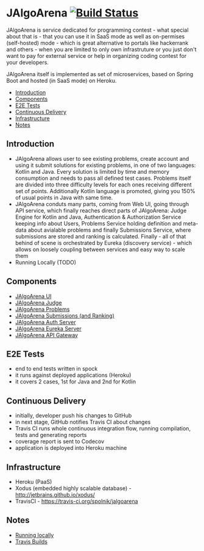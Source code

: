# JAlgoArena [![Build Status](https://travis-ci.org/spolnik/JAlgoArena.svg?branch=master)](https://travis-ci.org/spolnik/JAlgoArena)

JAlgoArena is service dedicated for programming contest - what special about that is - that you can use it in SaaS mode as well as on-permises (self-hosted) mode - which is great alternative to portals like hackerrank and others - when you are limited to only own infrastruture or you just don't want to pay for external service or help in organizing coding contest for your developers.

JAlgoArena itself is implemented as set of microservices, based on Spring Boot and hosted (in SaaS mode) on Heroku.

- [Introduction](#introduction)
- [Components](#components)
- [E2E Tests](#e2e-tests)
- [Continuous Delivery](#continuous-delivery)
- [Infrastructure](#infrastructure)
- [Notes](#notes)

## Introduction

- JAlgoArena allows user to see existing problems, create account and using it submit solutions for existing problems, in one of two languages: Kotlin and Java. Every solution is limited by time and memory consumption and needs to pass all defined test cases. Problems itself are divided into three difficulty levels for each ones receiving different set of points. Additionally Kotlin language is promoted, giving you 150% of usual points in Java with same time.
- JAlgoArena conduts many parts, coming from Web UI, going through API service, which finally reaches direct parts of JAlgoArena: Judge Engine for Kotlin and Java, Authentication & Authorization Service keeping info about Users, Problems Service holding definition and meta-data about avialable problems and finally Submissions Service, where submissions are stored and ranking is calculated. Finally - all of that behind of scene is orchestrated by Eureka (discovery service) - which allows on loosely coupling between services and easy way to scale them
- Running Locally (TODO)

## Components

- [JAlgoArena UI](https://github.com/spolnik/JAlgoArena-UI)
- [JAlgoArena Judge](https://github.com/spolnik/JAlgoArena-Judge)
- [JAlgoArena Problems](https://github.com/spolnik/JAlgoArena-Problems)
- [JAlgoArena Submissions (and Ranking)](https://github.com/spolnik/JAlgoArena-Submissions)
- [JAlgoArena Auth Server](https://github.com/spolnik/JAlgoArena-Auth)
- [JAlgoArena Eureka Server](https://github.com/spolnik/JAlgoArena-Eureka)
- [JAlgoArena API Gateway](https://github.com/spolnik/JAlgoArena-API)

## E2E Tests

- end to end tests written in spock
- it runs against deployed applications (Heroku)
- it covers 2 cases, 1st for Java and 2nd for Kotlin

## Continuous Delivery

- initially, developer push his changes to GitHub
- in next stage, GitHub notifies Travis CI about changes
- Travis CI runs whole continuous integration flow, running compilation, tests and generating reports
- coverage report is sent to Codecov
- application is deployed into Heroku machine

## Infrastructure

- Heroku (PaaS)
- Xodus (embedded highly scalable database) - http://jetbrains.github.io/xodus/
- TravisCI - https://travis-ci.org/spolnik/jalgoarena

## Notes
- [Running locally](https://github.com/spolnik/jalgoarena/wiki)
- [Travis Builds](https://travis-ci.org/spolnik)
